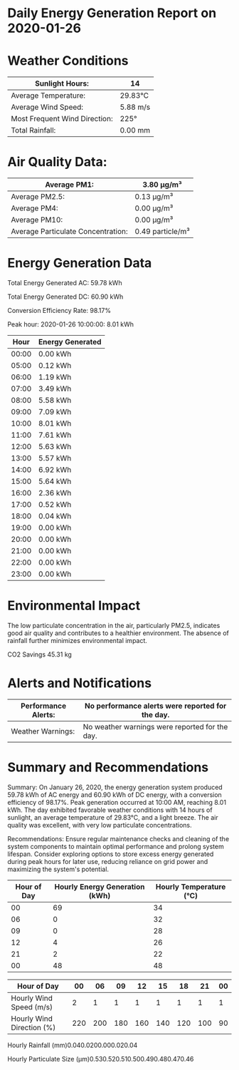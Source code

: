 # Daily Energy Generation Report on 2020-01-26

# Weather Conditions

|Sunlight Hours:|14|
|---|---|
|Average Temperature:|29.83°C|
|Average Wind Speed:|5.88 m/s|
|Most Frequent Wind Direction:|225°|
|Total Rainfall:|0.00 mm|

# Air Quality Data:

|Average PM1:|3.80 μg/m³|
|---|---|
|Average PM2.5:|0.13 μg/m³|
|Average PM4:|0.00 μg/m³|
|Average PM10:|0.00 μg/m³|
|Average Particulate Concentration:|0.49 particle/m³|

# Energy Generation Data

Total Energy Generated AC: 59.78 kWh

Total Energy Generated DC: 60.90 kWh

Conversion Efficiency Rate: 98.17%

Peak hour: 2020-01-26 10:00:00: 8.01 kWh

|Hour|Energy Generated|
|---|---|
|00:00|0.00 kWh|
|05:00|0.12 kWh|
|06:00|1.19 kWh|
|07:00|3.49 kWh|
|08:00|5.58 kWh|
|09:00|7.09 kWh|
|10:00|8.01 kWh|
|11:00|7.61 kWh|
|12:00|5.63 kWh|
|13:00|5.57 kWh|
|14:00|6.92 kWh|
|15:00|5.64 kWh|
|16:00|2.36 kWh|
|17:00|0.52 kWh|
|18:00|0.04 kWh|
|19:00|0.00 kWh|
|20:00|0.00 kWh|
|21:00|0.00 kWh|
|22:00|0.00 kWh|
|23:00|0.00 kWh|

# Environmental Impact

The low particulate concentration in the air, particularly PM2.5, indicates good air quality and contributes to a healthier environment. The absence of rainfall further minimizes environmental impact.

CO2 Savings
45.31 kg

# Alerts and Notifications

|Performance Alerts:|No performance alerts were reported for the day.|
|---|---|
|Weather Warnings:|No weather warnings were reported for the day.|

# Summary and Recommendations

Summary: On January 26, 2020, the energy generation system produced 59.78 kWh of AC energy and 60.90 kWh of DC energy, with a conversion efficiency of 98.17%. Peak generation occurred at 10:00 AM, reaching 8.01 kWh. The day exhibited favorable weather conditions with 14 hours of sunlight, an average temperature of 29.83°C, and a light breeze. The air quality was excellent, with very low particulate concentrations.

Recommendations: Ensure regular maintenance checks and cleaning of the system components to maintain optimal performance and prolong system lifespan. Consider exploring options to store excess energy generated during peak hours for later use, reducing reliance on grid power and maximizing the system's potential.

|Hour of Day|Hourly Energy Generation (kWh)|Hourly Temperature (°C)|
|---|---|---|
|00|69|34|
|06|0|32|
|09|0|28|
|12|4|26|
|21|2|22|
|00|48|48|

|Hour of Day|00|06|09|12|15|18|21|00|
|---|---|---|---|---|---|---|---|---|
|Hourly Wind Speed (m/s)|2|1|1|1|1|1|1|1|
|Hourly Wind Direction (%)|220|200|180|160|140|120|100|90|

Hourly Rainfall (mm)0.040.0200.000.020.04

Hourly Particulate Size (µm)0.530.520.510.500.490.480.470.46